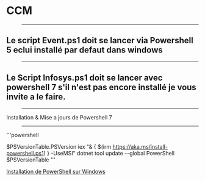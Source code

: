 # CCM
>------------------------------------------------------------------------------------------------------------------------------------------


## Le script Event.ps1 doit se lancer via Powershell 5 eclui installé par defaut dans windows
>------------------------------------------------------------------------------------------------------------------------------------------


## Le Script Infosys.ps1 doit se lancer avec powershell 7 s'il n'est pas encore installé je vous invite a le faire.
>------------------------------------------------------------------------------------------------------------------------------------------

Installation & Mise a jours de Powershell 7
>------------------------------------------------------------------------------------------------------------------------------------------
'''powershell


$PSVersionTable.PSVersion
iex "& { $(irm https://aka.ms/install-powershell.ps1) } -UseMSI"
dotnet tool update --global PowerShell
$PSVersionTable
'''


                                
<a href="https://learn.microsoft.com/fr-fr/powershell/scripting/install/installing-powershell-on-windows?view=powershell-7.5" rel="nofollow">Installation de PowerShell sur Windows</a>
